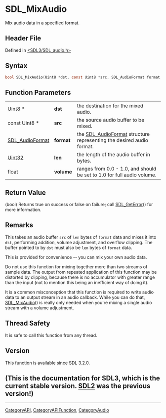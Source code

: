 # SDL_MixAudio

Mix audio data in a specified format.

## Header File

Defined in [<SDL3/SDL_audio.h>](https://github.com/libsdl-org/SDL/blob/main/include/SDL3/SDL_audio.h)

## Syntax

```c
bool SDL_MixAudio(Uint8 *dst, const Uint8 *src, SDL_AudioFormat format, Uint32 len, float volume);
```

## Function Parameters

|                                    |            |                                                                                         |
| ---------------------------------- | ---------- | --------------------------------------------------------------------------------------- |
| Uint8 *                            | **dst**    | the destination for the mixed audio.                                                    |
| const Uint8 *                      | **src**    | the source audio buffer to be mixed.                                                    |
| [SDL_AudioFormat](SDL_AudioFormat) | **format** | the [SDL_AudioFormat](SDL_AudioFormat) structure representing the desired audio format. |
| [Uint32](Uint32)                   | **len**    | the length of the audio buffer in bytes.                                                |
| float                              | **volume** | ranges from 0.0 - 1.0, and should be set to 1.0 for full audio volume.                  |

## Return Value

(bool) Returns true on success or false on failure; call
[SDL_GetError](SDL_GetError)() for more information.

## Remarks

This takes an audio buffer `src` of `len` bytes of `format` data and mixes
it into `dst`, performing addition, volume adjustment, and overflow
clipping. The buffer pointed to by `dst` must also be `len` bytes of
`format` data.

This is provided for convenience -- you can mix your own audio data.

Do not use this function for mixing together more than two streams of
sample data. The output from repeated application of this function may be
distorted by clipping, because there is no accumulator with greater range
than the input (not to mention this being an inefficient way of doing it).

It is a common misconception that this function is required to write audio
data to an output stream in an audio callback. While you can do that,
[SDL_MixAudio](SDL_MixAudio)() is really only needed when you're mixing a
single audio stream with a volume adjustment.

## Thread Safety

It is safe to call this function from any thread.

## Version

This function is available since SDL 3.2.0.

## (This is the documentation for SDL3, which is the current stable version. [SDL2](https://wiki.libsdl.org/SDL2/) was the previous version!)



----
[CategoryAPI](CategoryAPI), [CategoryAPIFunction](CategoryAPIFunction), [CategoryAudio](CategoryAudio)

